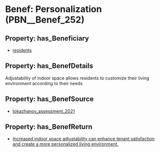 # Benef: __Personalization__ (PBN__Benef_252)

## Property: has_Beneficiary

* [residents](../Stakeholder/PBN__Stakeholder_59)

## Property: has_BenefDetails

Adjustability of indoor space allows residents to customize their living environment according to their needs

## Property: has_BenefSource

* [tokazhanov_assessment_2021](../Article/PBN__Article_51)

## Property: has_BenefReturn

* [Increased indoor space adjustability can enhance tenant satisfaction and create a more personalized living environment.](../BenefReturn/PBN__BenefReturn_264)

